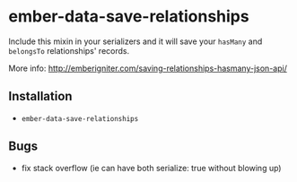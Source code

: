 # ember-data-save-relationships

Include this mixin in your serializers and it will save your `hasMany` and `belongsTo` relationships' records.

More info: http://emberigniter.com/saving-relationships-hasmany-json-api/

## Installation

* `ember-data-save-relationships`

## Bugs

  - fix stack overflow (ie can have both serialize: true without blowing up)